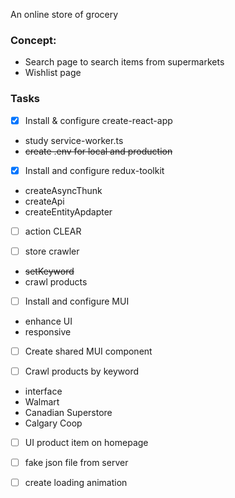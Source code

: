 An online store of grocery

### Concept:

- Search page to search items from supermarkets
- Wishlist page


### Tasks

- [x] Install & configure create-react-app
- study service-worker.ts
- ~~create .env for local and production~~

- [x] Install and configure redux-toolkit
- createAsyncThunk
- createApi
- createEntityApdapter

- [ ] action CLEAR

- [ ] store crawler
- ~~setKeyword~~
- crawl products

- [ ] Install and configure MUI
- enhance UI
- responsive

- [ ] Create shared MUI component

- [ ] Crawl products by keyword
- interface
- Walmart
- Canadian Superstore
- Calgary Coop

- [ ] UI product item on homepage

- [ ] fake json file from server

- [ ] create loading animation
